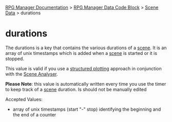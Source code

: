 [RPG Manager Documentation](../../index.md) >
[RPG Manager Data Code Block](../index.md) >
[Scene Data](../index.md) >
durations

# durations

The durations is a key that contains the various durations of a [scene](../../components/scene.md). It is an array of
unix timestamps which is added when a [scene](../../components/scene.md) is started or it is stopped.

This value is valid if you use a [structured plotting](../plots/index.md) approach in conjunction with the
[Scene Analyser](../../analyser/index.md).

**Please Note**: this value is automatically written every time you use the timer to keep track of a
[scene](../../components/scene.md) duration. Is should not be manually edited

Accepted Values:
- array of unix timestamps (start "-" stop) identifying the beginning and the end of a counter
